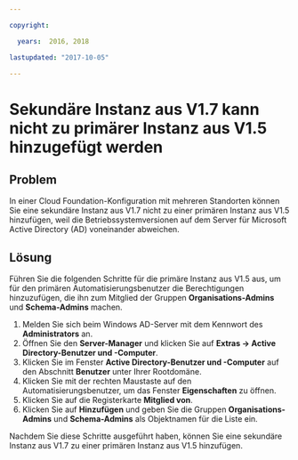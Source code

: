 ```yaml
---

copyright:

  years:  2016, 2018

lastupdated: "2017-10-05"

---
```


# Sekundäre Instanz aus V1.7 kann nicht zu primärer Instanz aus V1.5 hinzugefügt werden

## Problem
In einer Cloud Foundation-Konfiguration mit mehreren Standorten können Sie eine sekundäre Instanz aus V1.7 nicht zu einer primären Instanz aus V1.5 hinzufügen, weil die Betriebssystemversionen auf dem Server für Microsoft Active Directory (AD) voneinander abweichen.

## Lösung
Führen Sie die folgenden Schritte für die primäre Instanz aus V1.5 aus, um für den primären Automatisierungsbenutzer die Berechtigungen hinzuzufügen, die ihn zum Mitglied der Gruppen **Organisations-Admins** und **Schema-Admins** machen.

1. Melden Sie sich beim Windows AD-Server mit dem Kennwort des **Administrators** an.
2. Öffnen Sie den **Server-Manager** und klicken Sie auf **Extras -> Active Directory-Benutzer und -Computer**.
4. Klicken Sie im Fenster **Active Directory-Benutzer und -Computer** auf den Abschnitt **Benutzer** unter Ihrer Rootdomäne.
5. Klicken Sie mit der rechten Maustaste auf den Automatisierungsbenutzer, um das Fenster **Eigenschaften** zu öffnen.
6. Klicken Sie auf die Registerkarte **Mitglied von**.
7. Klicken Sie auf **Hinzufügen** und geben Sie die Gruppen **Organisations-Admins** und **Schema-Admins** als Objektnamen für die Liste ein.  

Nachdem Sie diese Schritte ausgeführt haben, können Sie eine sekundäre Instanz aus V1.7 zu einer primären Instanz aus V1.5 hinzufügen.
